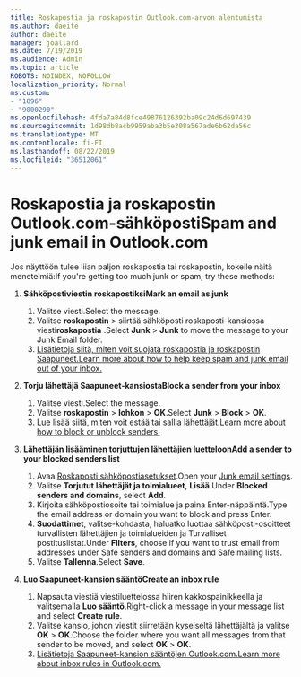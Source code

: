 ```yaml
---
title: Roskapostia ja roskapostin Outlook.com-arvon alentumista
ms.author: daeite
author: daeite
manager: joallard
ms.date: 7/19/2019
ms.audience: Admin
ms.topic: article
ROBOTS: NOINDEX, NOFOLLOW
localization_priority: Normal
ms.custom:
- "1896"
- "9000290"
ms.openlocfilehash: 4fda7a84d8fce49876126392ba09c24d6d697439
ms.sourcegitcommit: 1d98db8acb9959aba3b5e308a567ade6b62da56c
ms.translationtype: MT
ms.contentlocale: fi-FI
ms.lasthandoff: 08/22/2019
ms.locfileid: "36512061"
---
```

# <a name="spam-and-junk-email-in-outlookcom"></a><span data-ttu-id="3d643-102">Roskapostia ja roskapostin Outlook.com-sähköposti</span><span class="sxs-lookup"><span data-stu-id="3d643-102">Spam and junk email in Outlook.com</span></span>

<span data-ttu-id="3d643-103">Jos näyttöön tulee liian paljon roskapostia tai roskapostin, kokeile näitä menetelmiä:</span><span class="sxs-lookup"><span data-stu-id="3d643-103">If you're getting too much junk or spam, try these methods:</span></span>

1. <span data-ttu-id="3d643-104">**Sähköpostiviestin roskapostiksi**</span><span class="sxs-lookup"><span data-stu-id="3d643-104">**Mark an email as junk**</span></span>
    1. <span data-ttu-id="3d643-105">Valitse viesti.</span><span class="sxs-lookup"><span data-stu-id="3d643-105">Select the message.</span></span>
    1. <span data-ttu-id="3d643-106">Valitse **roskapostin** > siirtää sähköposti roskaposti-kansiossa viesti**roskapostia** .</span><span class="sxs-lookup"><span data-stu-id="3d643-106">Select **Junk** > **Junk** to move the message to your Junk Email folder.</span></span>
    1. [<span data-ttu-id="3d643-107">Lisätietoja siitä, miten voit suojata roskapostia ja roskapostin Saapuneet.</span><span class="sxs-lookup"><span data-stu-id="3d643-107">Learn more about how to help keep spam and junk email out of your inbox.</span></span>](https://support.office.com/article/a3ece97b-82f8-4a5e-9ac3-e92fa6427ae4?wt.mc_id=Office_Outlook_com_Alchemy)

1. <span data-ttu-id="3d643-108">**Torju lähettäjä Saapuneet-kansiosta**</span><span class="sxs-lookup"><span data-stu-id="3d643-108">**Block a sender from your inbox**</span></span>
    1. <span data-ttu-id="3d643-109">Valitse viesti.</span><span class="sxs-lookup"><span data-stu-id="3d643-109">Select the message.</span></span>
    1. <span data-ttu-id="3d643-110">Valitse **roskapostin** > **lohkon** > **OK**.</span><span class="sxs-lookup"><span data-stu-id="3d643-110">Select **Junk** > **Block** > **OK**.</span></span>
    1. [<span data-ttu-id="3d643-111">Lue lisää siitä, miten voit estää tai sallia lähettäjät.</span><span class="sxs-lookup"><span data-stu-id="3d643-111">Learn more about how to block or unblock senders.</span></span>](https://support.office.com/article/afba1c94-77bb-4f50-8b85-057cf52f4d5e?wt.mc_id=Office_Outlook_com_Alchemy)

1. <span data-ttu-id="3d643-112">**Lähettäjän lisääminen torjuttujen lähettäjien luetteloon**</span><span class="sxs-lookup"><span data-stu-id="3d643-112">**Add a sender to your blocked senders list**</span></span>
    1. <span data-ttu-id="3d643-113">Avaa [Roskaposti sähköpostiasetukset](https://outlook.live.com/mail/options/mail/junkEmail/blockedSendersAndDomainsV2).</span><span class="sxs-lookup"><span data-stu-id="3d643-113">Open your [Junk email settings](https://outlook.live.com/mail/options/mail/junkEmail/blockedSendersAndDomainsV2).</span></span>
    1. <span data-ttu-id="3d643-114">Valitse **Torjutut lähettäjät ja toimialueet**, **Lisää**.</span><span class="sxs-lookup"><span data-stu-id="3d643-114">Under **Blocked senders and domains**, select **Add**.</span></span>
    1. <span data-ttu-id="3d643-115">Kirjoita sähköpostiosoite tai toimialue ja paina Enter-näppäintä.</span><span class="sxs-lookup"><span data-stu-id="3d643-115">Type the email address or domain you want to block and press Enter.</span></span>
    1. <span data-ttu-id="3d643-116">**Suodattimet**, valitse-kohdasta, haluatko luottaa sähköposti-osoitteet turvallisten lähettäjien ja toimialueiden ja Turvalliset postituslistat.</span><span class="sxs-lookup"><span data-stu-id="3d643-116">Under **Filters**, choose if you want to trust email from addresses under Safe senders and domains and Safe mailing lists.</span></span>
    1. <span data-ttu-id="3d643-117">Valitse **Tallenna**.</span><span class="sxs-lookup"><span data-stu-id="3d643-117">Select **Save**.</span></span>

1. <span data-ttu-id="3d643-118">**Luo Saapuneet-kansion sääntö**</span><span class="sxs-lookup"><span data-stu-id="3d643-118">**Create an inbox rule**</span></span>
    1. <span data-ttu-id="3d643-119">Napsauta viestiä viestiluettelossa hiiren kakkospainikkeella ja valitsemalla **Luo sääntö**.</span><span class="sxs-lookup"><span data-stu-id="3d643-119">Right-click a message in your message list and select **Create rule**.</span></span>
    1. <span data-ttu-id="3d643-120">Valitse kansio, johon viestit siirretään kyseiseltä lähettäjältä ja valitse **OK** > **OK**.</span><span class="sxs-lookup"><span data-stu-id="3d643-120">Choose the folder where you want all messages from that sender to be moved, and select **OK** > **OK**.</span></span>
    1. [<span data-ttu-id="3d643-121">Lisätietoja Saapuneet-kansion sääntöjen Outlook.com.</span><span class="sxs-lookup"><span data-stu-id="3d643-121">Learn more about inbox rules in Outlook.com.</span></span>](https://support.office.com/article/4b094371-a5d7-49bd-8b1b-4e4896a7cc5d?wt.mc_id=Office_Outlook_com_Alchemy)